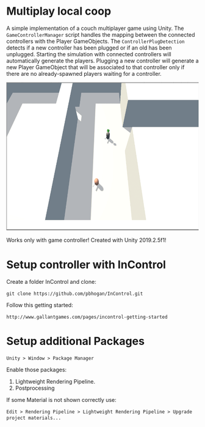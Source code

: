 # Multiplay local coop
A simple implementation of a couch multiplayer game using Unity.
The `GameControllerManager` script handles the mapping between the connected controllers with the Player GameObjects.
The `ControllerPlugDetection` detects if a new controller has been plugged or if an old has been unplugged.
Starting the simulation with connected controllers will automatically generate the players.
Plugging a new controller will generate a new Player GameObject that will be associated to that controller only if there are no already-spawned players waiting for a controller.

<img src="https://raw.githubusercontent.com/endosama/unity-couch-multiplayer-base/master/preview.png" alt="Preview" width="654" height="387"/>

Works only with game controller!
Created with Unity 2019.2.5f1!

# Setup controller with InControl
Create a folder InControl and clone:
```
git clone https://github.com/pbhogan/InControl.git
```

Follow this getting started:
```
http://www.gallantgames.com/pages/incontrol-getting-started
```


# Setup additional Packages

```
Unity > Window > Package Manager
```
Enable those packages:
 1. Lightweight Rendering Pipeline.
 2. Postprocessing
 
If some Material is not shown correctly use:
```
Edit > Rendering Pipeline > Lightweight Rendering Pipeline > Upgrade project materials...
```
